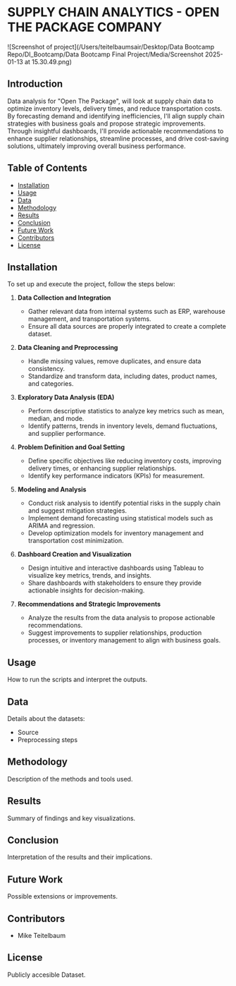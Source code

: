 # SUPPLY CHAIN ANALYTICS - OPEN THE PACKAGE COMPANY
![Screenshot of project](/Users/teitelbaumsair/Desktop/Data Bootcamp Repo/DI_Bootcamp/Data Bootcamp Final Project/Media/Screenshot 2025-01-13 at 15.30.49.png)
## Introduction
Data analysis for "Open The Package", will look at supply chain data to optimize inventory levels, delivery times, and reduce transportation costs. By forecasting demand and identifying inefficiencies, I'll align supply chain strategies with business goals and propose strategic improvements. Through insightful dashboards, I'll provide actionable recommendations to enhance supplier relationships, streamline processes, and drive cost-saving solutions, ultimately improving overall business performance.
## Table of Contents
- [Installation](#installation)
- [Usage](#usage)
- [Data](#data)
- [Methodology](#methodology)
- [Results](#results)
- [Conclusion](#conclusion)
- [Future Work](#future-work)
- [Contributors](#contributors)
- [License](#license)

## Installation
To set up and execute the project, follow the steps below:

1. **Data Collection and Integration**
   - Gather relevant data from internal systems such as ERP, warehouse management, and transportation systems.
   - Ensure all data sources are properly integrated to create a complete dataset.

2. **Data Cleaning and Preprocessing**
   - Handle missing values, remove duplicates, and ensure data consistency.
   - Standardize and transform data, including dates, product names, and categories.

3. **Exploratory Data Analysis (EDA)**
   - Perform descriptive statistics to analyze key metrics such as mean, median, and mode.
   - Identify patterns, trends in inventory levels, demand fluctuations, and supplier performance.

4. **Problem Definition and Goal Setting**
   - Define specific objectives like reducing inventory costs, improving delivery times, or enhancing supplier relationships.
   - Identify key performance indicators (KPIs) for measurement.

5. **Modeling and Analysis**
   - Conduct risk analysis to identify potential risks in the supply chain and suggest mitigation strategies.
   - Implement demand forecasting using statistical models such as ARIMA and regression.
   - Develop optimization models for inventory management and transportation cost minimization.

6. **Dashboard Creation and Visualization**
   - Design intuitive and interactive dashboards using Tableau to visualize key metrics, trends, and insights.
   - Share dashboards with stakeholders to ensure they provide actionable insights for decision-making.

7. **Recommendations and Strategic Improvements**
   - Analyze the results from the data analysis to propose actionable recommendations.
   - Suggest improvements to supplier relationships, production processes, or inventory management to align with business goals.
## Usage
How to run the scripts and interpret the outputs.

## Data
Details about the datasets:
- Source
- Preprocessing steps

## Methodology
Description of the methods and tools used.

## Results
Summary of findings and key visualizations.

## Conclusion
Interpretation of the results and their implications.

## Future Work
Possible extensions or improvements.

## Contributors
- Mike Teitelbaum


## License
Publicly accesible Dataset.